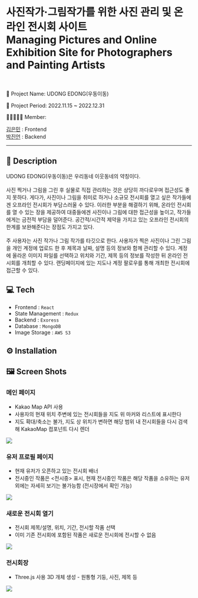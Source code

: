 <h1>
사진작가·그림작가를 위한 사진 관리 및 온라인 전시회 사이트<br/>
Managing Pictures and Online Exhibition Site for Photographers and Painting Artists
</h1>
<br/>
<p>
  🎨 Project Name: UDONG EDONG(우동이동)<br/>

  📆 Project Period: 2022.11.15 ~ 2022.12.31<br/>

  👩🏻‍🤝‍🧑🏻 Member: <br/>
  
  <a href="https://github.com/menuin">김은민</a> : Frontend <br/>
  <a href="https://github.com/parkjineon">박진언</a> : Backend 
  
</p>

<hr/>

<h2>📃 Description</h2>
<p>
UDONG EDONG(우동이동)은 우리동네 이웃동네의 약칭이다. <br/><br/>
사진 찍거나 그림을 그린 후 실물로 직접 관리하는 것은 상당히 까다로우며 접근성도 좋지 못하다. 게다가, 사진이나 그림을 취미로 하거나 소규모 전시회를 열고 싶은 작가들에겐 오프라인 전시회가 부담스러울 수 있다. 이러한 부분을 해결하기 위해, 온라인 전시회를 열 수 있는 장을 제공하여 대중들에겐 사진이나 그림에 대한 접근성을 높이고, 작가들에게는 금전적 부담을 덜어준다. 공간적/시간적 제약을 가지고 있는 오프라인 전시회의 한계를 보완해준다는 장점도 가지고 있다.<br/>
<br/>
주 사용자는 사진 작가나 그림 작가를 타깃으로 한다. 사용자가 찍은 사진이나 그린 그림을 개인 계정에 업로드 한 후 제목과 날짜, 설명 등의 정보와 함께 관리할 수 있다. 계정에 올라온 이미지 파일를 선택하고 위치와 기간, 제목 등의 정보를 작성한 뒤 온라인 전시회를 개최할 수 있다. 랜딩페이지에 있는 지도나 계정 팔로우를 통해 개최한 전시회에 접근할 수 있다.
</p>

<h2>💻 Tech </h2>

- Frontend : ````React````<br/>
- State Management : ````Redux````<br/>
- Backend : ````Exoress````<br/>
- Database : ````MongoDB````<br/>
- Image Storage : ````AWS S3````<br/>

<h2>⚙ Installation </h2>


<h2>🖼 Screen Shots</h2>
<h3>메인 페이지</h3>

- Kakao Map API 사용
- 사용자의 현재 위치 주변에 있는 전시회들을 지도 위 마커와 리스트에 표시한다<br/>
- 지도 확대/축소는 불가, 지도 상 위치가 변하면 해당 범위 내 전시회들을 다시 검색해 KakaoMap 컴포넌트 다시 렌더

<img src="https://user-images.githubusercontent.com/63971484/228744695-74e41336-2c9e-41eb-abd6-0cfdb397871e.gif">
<br/>
<h3>유저 프로필 페이지</h3>

- 현재 유저가 오픈하고 있는 전시회 배너
- 전시중인 작품은 <전시중> 표시, 현재 전시중인 작품은 해당 작품을 소유하는 유저 외에는 자세히 보기는 불가능함 (전시장에서 확인 가능)

<img src="https://user-images.githubusercontent.com/63971484/228746478-7bc9b1b2-d71e-4a23-8484-b33cb02a0449.gif">
<br />
<h3>새로운 전시회 열기</h3>

- 전시회 제목/설명, 위치, 기간, 전시할 작품 선택
- 이미 기존 전시회에 포함된 작품은 새로운 전시회에 전시할 수 없음

<img src="https://user-images.githubusercontent.com/63971484/228747226-fa27e0d1-3ba7-4303-93ea-2e5b0e562d51.gif">

<h3>전시회장</h3>

- Three.js 사용 3D 개체 생성 - 원통형 기둥, 사진, 제목 등
<img src="https://user-images.githubusercontent.com/63971484/228756061-942e85e5-9c56-4f59-8a3e-e4053b0bfb71.gif">
